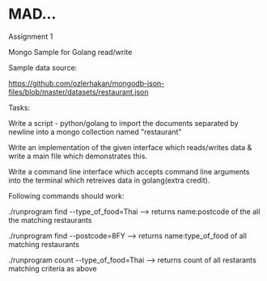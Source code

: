 # MAD...
Assignment 1

Mongo Sample for Golang read/write


Sample data source:

https://github.com/ozlerhakan/mongodb-json-files/blob/master/datasets/restaurant.json

Tasks:

 Write a script - python/golang to import the documents separated by newline into a mongo collection named "restaurant"

 Write an implementation of the given interface which reads/writes data & write a main file which demonstrates this.

 Write a command line interface which accepts command line arguments into the terminal which retreives data in golang(extra credit).


Following commands should work:

./runprogram find --type_of_food=Thai
 --> returns name:postcode of the all the matching restaurants

./runprogram find --postcode=8FY 
 --> returns name:type_of_food of all matching restaurants

./runprogram count --type_of_food=Thai
 --> returns count of all restarants matching criteria as above

